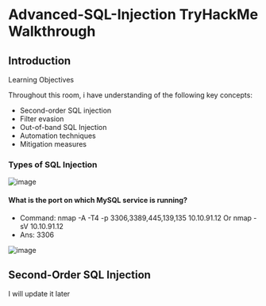 # Advanced-SQL-Injection TryHackMe Walkthrough

## Introduction

Learning Objectives

﻿Throughout this room, i have understanding of the following key concepts:
- Second-order SQL injection 
- Filter evasion
- Out-of-band SQL Injection
- Automation techniques
- Mitigation measures

### Types of SQL Injection

![image](https://github.com/user-attachments/assets/810042d7-dec1-4195-bec5-35248cb1ee5d)


#### What is the port on which MySQL service is running?
- Command: nmap -A -T4 -p 3306,3389,445,139,135 10.10.91.12    Or nmap -sV 10.10.91.12
- Ans: 3306

![image](https://github.com/user-attachments/assets/7d3c879c-44b0-4551-bfc7-6b2c8f82ff2f)


## Second-Order SQL Injection

I will update it later


